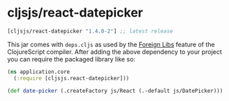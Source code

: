 # cljsjs/react-datepicker

[](dependency)
```clojure
[cljsjs/react-datepicker "1.4.0-2"] ;; latest release
```
[](/dependency)

This jar comes with `deps.cljs` as used by the [Foreign Libs][flibs] feature
of the ClojureScript compiler. After adding the above dependency to your project
you can require the packaged library like so:

```clojure
(ns application.core
  (:require [cljsjs.react-datepicker]))

(def date-picker (.createFactory js/React (.-default js/DatePicker)))
```

[flibs]: https://clojurescript.org/reference/packaging-foreign-deps
